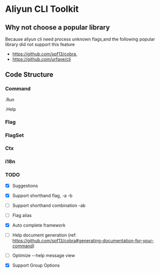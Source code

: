 # Aliyun CLI Toolkit

## Why not choose a popular library

Because aliyun cli need process unknown flags,and the following popular library did not support this feature
- https://github.com/spf13/cobra,
- https://github.com/urfave/cli

## Code Structure

### Command

.Run

.Help

### Flag

### FlagSet

### Ctx

### i18n

### TODO

- [x] Suggestions
- [x] Support shorthand flag, -a -b
- [ ] Support shorthand combination -ab
- [ ] Flag alias
- [x] Auto complete framework
- [ ] Help document generation (ref: https://github.com/spf13/cobra#generating-documentation-for-your-command)
- [ ] Optimize --help message view
- [x] Support Group Options

